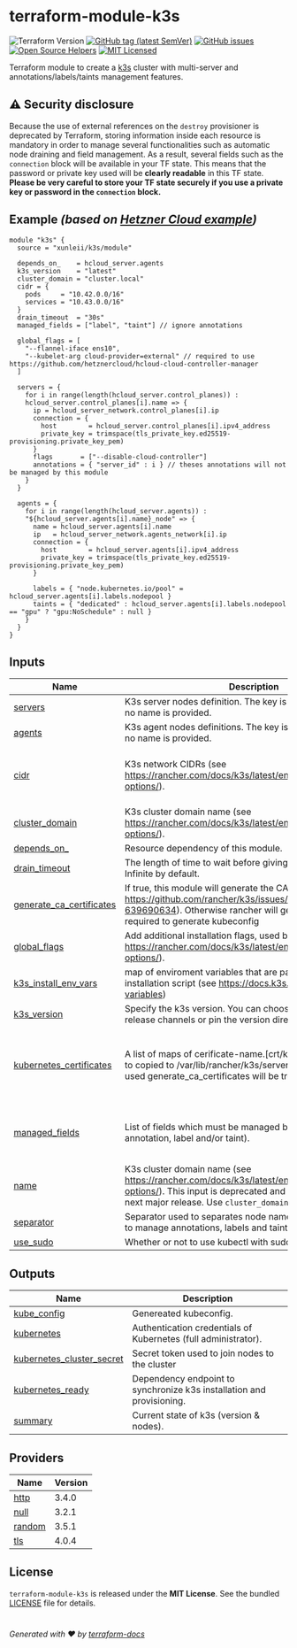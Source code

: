 # terraform-module-k3s
![Terraform Version](https://img.shields.io/badge/terraform-≈_1.0-blueviolet)
[![GitHub tag (latest SemVer)](https://img.shields.io/github/v/tag/xunleii/terraform-module-k3s?label=registry)](https://registry.terraform.io/modules/xunleii/k3s)
[![GitHub issues](https://img.shields.io/github/issues/xunleii/terraform-module-k3s)](https://github.com/xunleii/terraform-module-k3s/issues)
[![Open Source Helpers](https://www.codetriage.com/xunleii/terraform-module-k3s/badges/users.svg)](https://www.codetriage.com/xunleii/terraform-module-k3s)
[![MIT Licensed](https://img.shields.io/badge/license-MIT-green.svg)](https://tldrlegal.com/license/mit-license)

Terraform module to create a [k3s](https://k3s.io/) cluster with multi-server and annotations/labels/taints management features.


## :warning: Security disclosure

Because the use of external references on the `destroy` provisioner is deprecated by Terraform, storing information inside each resource is mandatory in order to manage several functionalities such as automatic node draining and field management. As a result, several fields such as the `connection` block will be available in your TF state.
This means that the password or private key used will be **clearly readable** in this TF state.  
**Please be very careful to store your TF state securely if you use a private key or password in the `connection` block.**

<!-- BEGIN_TF_DOCS -->
## Example _(based on [Hetzner Cloud example](examples/hcloud-k3s))_

```hcl
module "k3s" {
  source = "xunleii/k3s/module"

  depends_on_    = hcloud_server.agents
  k3s_version    = "latest"
  cluster_domain = "cluster.local"
  cidr = {
    pods     = "10.42.0.0/16"
    services = "10.43.0.0/16"
  }
  drain_timeout  = "30s"
  managed_fields = ["label", "taint"] // ignore annotations

  global_flags = [
    "--flannel-iface ens10",
    "--kubelet-arg cloud-provider=external" // required to use https://github.com/hetznercloud/hcloud-cloud-controller-manager
  ]

  servers = {
    for i in range(length(hcloud_server.control_planes)) :
    hcloud_server.control_planes[i].name => {
      ip = hcloud_server_network.control_planes[i].ip
      connection = {
        host        = hcloud_server.control_planes[i].ipv4_address
        private_key = trimspace(tls_private_key.ed25519-provisioning.private_key_pem)
      }
      flags       = ["--disable-cloud-controller"]
      annotations = { "server_id" : i } // theses annotations will not be managed by this module
    }
  }

  agents = {
    for i in range(length(hcloud_server.agents)) :
    "${hcloud_server.agents[i].name}_node" => {
      name = hcloud_server.agents[i].name
      ip   = hcloud_server_network.agents_network[i].ip
      connection = {
        host        = hcloud_server.agents[i].ipv4_address
        private_key = trimspace(tls_private_key.ed25519-provisioning.private_key_pem)
      }

      labels = { "node.kubernetes.io/pool" = hcloud_server.agents[i].labels.nodepool }
      taints = { "dedicated" : hcloud_server.agents[i].labels.nodepool == "gpu" ? "gpu:NoSchedule" : null }
    }
  }
}
```

## Inputs

| Name | Description | Type | Default | Required |
|------|-------------|------|---------|:--------:|
| <a name="input_servers"></a> [servers](#input\_servers) | K3s server nodes definition. The key is used as node name if no name is provided. | `map(any)` | n/a | yes |
| <a name="input_agents"></a> [agents](#input\_agents) | K3s agent nodes definitions. The key is used as node name if no name is provided. | `map(any)` | `{}` | no |
| <a name="input_cidr"></a> [cidr](#input\_cidr) | K3s network CIDRs (see https://rancher.com/docs/k3s/latest/en/installation/install-options/). | <pre>object({<br>    pods     = string<br>    services = string<br>  })</pre> | <pre>{<br>  "pods": "10.42.0.0/16",<br>  "services": "10.43.0.0/16"<br>}</pre> | no |
| <a name="input_cluster_domain"></a> [cluster\_domain](#input\_cluster\_domain) | K3s cluster domain name (see https://rancher.com/docs/k3s/latest/en/installation/install-options/). | `string` | `"cluster.local"` | no |
| <a name="input_depends_on_"></a> [depends\_on\_](#input\_depends\_on\_) | Resource dependency of this module. | `any` | `null` | no |
| <a name="input_drain_timeout"></a> [drain\_timeout](#input\_drain\_timeout) | The length of time to wait before giving up the node draining. Infinite by default. | `string` | `"0s"` | no |
| <a name="input_generate_ca_certificates"></a> [generate\_ca\_certificates](#input\_generate\_ca\_certificates) | If true, this module will generate the CA certificates (see https://github.com/rancher/k3s/issues/1868#issuecomment-639690634). Otherwise rancher will generate it. This is required to generate kubeconfig | `bool` | `true` | no |
| <a name="input_global_flags"></a> [global\_flags](#input\_global\_flags) | Add additional installation flags, used by all nodes (see https://rancher.com/docs/k3s/latest/en/installation/install-options/). | `list(string)` | `[]` | no |
| <a name="input_k3s_install_env_vars"></a> [k3s\_install\_env\_vars](#input\_k3s\_install\_env\_vars) | map of enviroment variables that are passed to the k3s installation script (see https://docs.k3s.io/reference/env-variables) | `map(string)` | `{}` | no |
| <a name="input_k3s_version"></a> [k3s\_version](#input\_k3s\_version) | Specify the k3s version. You can choose from the following release channels or pin the version directly | `string` | `"latest"` | no |
| <a name="input_kubernetes_certificates"></a> [kubernetes\_certificates](#input\_kubernetes\_certificates) | A list of maps of cerificate-name.[crt/key] : cerficate-value to copied to /var/lib/rancher/k3s/server/tls, if this option is used generate\_ca\_certificates will be treat as false | <pre>list(<br>    object({<br>      file_name    = string,<br>      file_content = string<br>    })<br>  )</pre> | `[]` | no |
| <a name="input_managed_fields"></a> [managed\_fields](#input\_managed\_fields) | List of fields which must be managed by this module (can be annotation, label and/or taint). | `list(string)` | <pre>[<br>  "annotation",<br>  "label",<br>  "taint"<br>]</pre> | no |
| <a name="input_name"></a> [name](#input\_name) | K3s cluster domain name (see https://rancher.com/docs/k3s/latest/en/installation/install-options/). This input is deprecated and will be remove in the next major release. Use `cluster_domain` instead. | `string` | `"!!!DEPRECATED!!!"` | no |
| <a name="input_separator"></a> [separator](#input\_separator) | Separator used to separates node name and field name (used to manage annotations, labels and taints). | `string` | `"\|"` | no |
| <a name="input_use_sudo"></a> [use\_sudo](#input\_use\_sudo) | Whether or not to use kubectl with sudo during cluster setup. | `bool` | `false` | no |

## Outputs

| Name | Description |
|------|-------------|
| <a name="output_kube_config"></a> [kube\_config](#output\_kube\_config) | Genereated kubeconfig. |
| <a name="output_kubernetes"></a> [kubernetes](#output\_kubernetes) | Authentication credentials of Kubernetes (full administrator). |
| <a name="output_kubernetes_cluster_secret"></a> [kubernetes\_cluster\_secret](#output\_kubernetes\_cluster\_secret) | Secret token used to join nodes to the cluster |
| <a name="output_kubernetes_ready"></a> [kubernetes\_ready](#output\_kubernetes\_ready) | Dependency endpoint to synchronize k3s installation and provisioning. |
| <a name="output_summary"></a> [summary](#output\_summary) | Current state of k3s (version & nodes). |

## Providers

| Name | Version |
|------|---------|
| <a name="provider_http"></a> [http](#provider\_http) | 3.4.0 |
| <a name="provider_null"></a> [null](#provider\_null) | 3.2.1 |
| <a name="provider_random"></a> [random](#provider\_random) | 3.5.1 |
| <a name="provider_tls"></a> [tls](#provider\_tls) | 4.0.4 |
<!-- END_TF_DOCS -->

## License
`terraform-module-k3s` is released under the **MIT License**. See the bundled [LICENSE](LICENSE) file for details.

#
*Generated with :heart: by [terraform-docs](https://github.com/terraform-docs/terraform-docs)*
